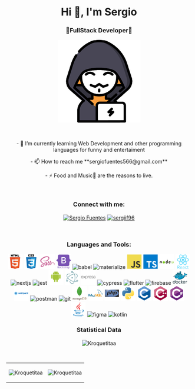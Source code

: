 <h1 align="center">Hi 👋, I'm Sergio</h1>
<h3 align="center">🌟FullStack Developer🌟</h3>
<p align="center"><img src="./Kroquetitapng.png" alt="Kroquetitaa" /></p>
<br>
<p align="center">- 🌱 I’m currently learning Web Development and other programming languages for funny and entertaiment</p>
<p align="center">- 📫 How to reach me **sergiofuentes566@gmail.com**</p>
<p align="center">- ⚡ Food and Music🎵 are the reasons to live.</p>
<br>
<h3 align="center">Connect with me:</h3>
<p align="center">
<a href="https://www.linkedin.com/in/sergio-fuentes-8b2b70171/" target="blank"><img align="center"
src="https://raw.githubusercontent.com/rahuldkjain/github-profile-readme-generator/master/src/images/icons/Social/linked-in-alt.svg"
alt="Sergio Fuentes" height="30" width="40" /></a>
<a href="https://www.instagram.com/sergiif96/" target="blank"><img align="center"
src="https://raw.githubusercontent.com/rahuldkjain/github-profile-readme-generator/master/src/images/icons/Social/instagram.svg"
alt="sergiif96" height="30" width="40" /></a>
</p>

<br>


<h3 align="center">Languages and Tools:</h3>
<p align="center">
<!-- HTML-->
<img  src="https://raw.githubusercontent.com/devicons/devicon/master/icons/html5/html5-original-wordmark.svg"
    alt="html5" width="40" height="40" /> </a>
<!-- CSS3 -->
<img  src="https://raw.githubusercontent.com/devicons/devicon/master/icons/css3/css3-original-wordmark.svg"
    alt="css3" width="40" height="40" /> </a>
<!-- SASS -->
<img src="https://raw.githubusercontent.com/devicons/devicon/master/icons/sass/sass-original.svg" alt="sass"
        width="40" height="40" /> </a>
<!-- BootStrap -->
<img src="https://raw.githubusercontent.com/devicons/devicon/master/icons/bootstrap/bootstrap-plain-wordmark.svg"
    alt="bootstrap" width="40" height="40" /> </a>
<!-- Babel -->
<img src="https://www.vectorlogo.zone/logos/babeljs/babeljs-icon.svg" alt="babel" width="40" height="40" />
</a>
<!-- Materialize -->
<img src="https://raw.githubusercontent.com/prplx/svg-logos/5585531d45d294869c4eaab4d7cf2e9c167710a9/svg/materialize.svg"
    alt="materialize" width="40" height="40" /> </a>
<!-- JavaScript -->
<img src="https://raw.githubusercontent.com/devicons/devicon/master/icons/javascript/javascript-original.svg"
    alt="javascript" width="40" height="40" /> </a>
<!-- TypeScript -->
<img src="https://raw.githubusercontent.com/devicons/devicon/master/icons/typescript/typescript-original.svg"
    alt="typescript" width="40" height="40" /> </a>
<!-- Node.js -->
<img src="https://raw.githubusercontent.com/devicons/devicon/master/icons/nodejs/nodejs-original-wordmark.svg"
    alt="nodejs" width="40" height="40" /> </a>
<!-- React -->
<img src="https://raw.githubusercontent.com/devicons/devicon/master/icons/react/react-original-wordmark.svg"
    alt="react" width="40" height="40" /> </a>
<!-- Next.js-->
<img src="https://cdn.worldvectorlogo.com/logos/nextjs-2.svg" alt="nextjs" width="40" height="40" /> </a>
<!-- Jest -->
<img src="https://www.vectorlogo.zone/logos/jestjsio/jestjsio-icon.svg" alt="jest" width="40" height="40" /></a>
<!-- Arduino -->
<img src="https://raw.githubusercontent.com/devicons/devicon/master/icons/android/android-original-wordmark.svg"
    alt="android" width="40" height="40" /> </a>
<!-- Electron -->
<img src="https://raw.githubusercontent.com/devicons/devicon/master/icons/electron/electron-original.svg"
    alt="electron" width="40" height="40" /> </a>
<!-- Express -->
<img src="https://raw.githubusercontent.com/devicons/devicon/master/icons/express/express-original-wordmark.svg"
    alt="express" width="40" height="40" />
</a>
<!-- Cypress -->
<img src="https://raw.githubusercontent.com/simple-icons/simple-icons/6e46ec1fc23b60c8fd0d2f2ff46db82e16dbd75f/icons/cypress.svg"
    alt="cypress" width="40" height="40" /> </a>
<!-- Flutter -->
<img src="https://www.vectorlogo.zone/logos/flutterio/flutterio-icon.svg" alt="flutter" width="40" height="40" />
</a>
<!-- FireBase -->
<img src="https://www.vectorlogo.zone/logos/firebase/firebase-icon.svg" alt="firebase" width="40" height="40" />
</a>
<!-- Docker -->
<img src="https://raw.githubusercontent.com/devicons/devicon/master/icons/docker/docker-original-wordmark.svg"
    alt="docker" width="40" height="40" /> </a>
<!-- Webpack -->
<img src="https://raw.githubusercontent.com/devicons/devicon/d00d0969292a6569d45b06d3f350f463a0107b0d/icons/webpack/webpack-original-wordmark.svg"
    alt="webpack" width="40" height="40" /> </a>
<!-- Postman -->
<img src="https://www.vectorlogo.zone/logos/getpostman/getpostman-icon.svg" alt="postman" width="40" height="40" />
</a>
<!-- Git -->
<img src="https://www.vectorlogo.zone/logos/git-scm/git-scm-icon.svg" alt="git" width="40" height="40" />
<!-- MongoDB -->
<img src="https://raw.githubusercontent.com/devicons/devicon/master/icons/mongodb/mongodb-original-wordmark.svg"
    alt="mongodb" width="40" height="40" /> </a>
<!-- MySql -->
<img src="https://raw.githubusercontent.com/devicons/devicon/master/icons/mysql/mysql-original-wordmark.svg"
    alt="mysql" width="40" height="40" /> </a>
<!-- Php -->
<img src="https://raw.githubusercontent.com/devicons/devicon/master/icons/php/php-original.svg" alt="php" width="40"
    height="40" /> </a>
<!-- Python -->
<img src="https://raw.githubusercontent.com/devicons/devicon/master/icons/python/python-original.svg" alt="python"
    width="40" height="40" /> </a>
<!-- C -->
<img src="https://raw.githubusercontent.com/devicons/devicon/master/icons/c/c-original.svg" alt="c" width="40"
    height="40" /> </a>
<!-- C++ -->
<img src="https://raw.githubusercontent.com/devicons/devicon/master/icons/cplusplus/cplusplus-original.svg"
    alt="cplusplus" width="40" height="40" /> </a>
<!-- C# -->
<img src="https://raw.githubusercontent.com/devicons/devicon/master/icons/csharp/csharp-original.svg" alt="csharp"
    width="40" height="40" /> </a>
<!-- Java -->
<img src="https://raw.githubusercontent.com/devicons/devicon/master/icons/java/java-original.svg" alt="java"
    width="40" height="40" /> </a>
<!-- Figma -->
<img src="https://www.vectorlogo.zone/logos/figma/figma-icon.svg" alt="figma" width="40" height="40" /> </a>
<!-- Kotlin -->
<img src="https://www.vectorlogo.zone/logos/kotlinlang/kotlinlang-icon.svg" alt="kotlin" width="40" height="40" />
</a>
</p>
<h3 align="center">Statistical Data</h3>
<p align="center"><img align="center"
src="https://github-readme-stats.vercel.app/api/top-langs?username=Kroquetitaa&show_icons=true&locale=en&bg_color=0d1117&text_color=ffffff&layout=compact" alt="Kroquetitaa" bg_color=#808080 /></p>
<br>
<table align="center" border="0">
<tbody>
<tr>
<td>
<p><img align="center"
src="https://github-readme-stats.vercel.app/api?username=Kroquetitaa&show_icons=true&locale=en&bg_color=0d1117&text_color=ffffff&repo=convoychat"
alt="Kroquetitaa" /></p>
</td>
<td>
<p><img align="center"
src="https://github-readme-streak-stats.herokuapp.com/?user=Kroquetitaa&theme=dark&background=0d1117&date_format=M%20j%5B%2C%20Y%5D"
alt="Kroquetitaa" /></p>
</td>
</tr>
</tbody>
</table>
